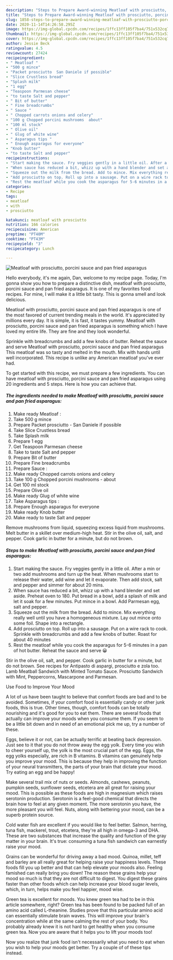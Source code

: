```yaml
---
description: "Steps to Prepare Award-winning Meatloaf with prosciutto, porcini sauce and pan fried asparagus"
title: "Steps to Prepare Award-winning Meatloaf with prosciutto, porcini sauce and pan fried asparagus"
slug: 1858-steps-to-prepare-award-winning-meatloaf-with-prosciutto-porcini-sauce-and-pan-fried-asparagus
date: 2020-11-14T14:26:58.295Z
image: https://img-global.cpcdn.com/recipes/1ffc13ff105f7ba4/751x532cq70/meatloaf-with-prosciutto-porcini-sauce-and-pan-fried-asparagus-recipe-main-photo.jpg
thumbnail: https://img-global.cpcdn.com/recipes/1ffc13ff105f7ba4/751x532cq70/meatloaf-with-prosciutto-porcini-sauce-and-pan-fried-asparagus-recipe-main-photo.jpg
cover: https://img-global.cpcdn.com/recipes/1ffc13ff105f7ba4/751x532cq70/meatloaf-with-prosciutto-porcini-sauce-and-pan-fried-asparagus-recipe-main-photo.jpg
author: Jessie Beck
ratingvalue: 4.5
reviewcount: 27424
recipeingredient:
- " Meatloaf "
- "500 g mince"
- "Packet prosciutto  San Daniele if possible"
- "Slice Crustless bread"
- "Splash milk"
- "1 egg"
- "Teaspoon Parmesan cheese"
- "to taste Salt and pepper"
- " Bit of butter"
- " Fine breadcrumbs"
- " Sauce "
- " Chopped carrots onions and celery"
- "100 g Chopped porcini mushrooms  about"
- "100 ml stock"
- " Olive oil"
- " Glug of white wine"
- " Asparagus tips "
- " Enough asparagus for everyone"
- "Knob butter"
- "to taste Salt and pepper"
recipeinstructions:
- "Start making the sauce. Fry veggies gently in a little oil. After a min or two add mushrooms and turn up the heat. When mushrooms start to release their water, add wine and let it evaporate. Then add stock, salt and pepper and simmer for about 20 mins."
- "When sauce has reduced a bit, whizz up with a hand blender and set aside. Preheat oven to 180. Put bread in a bowl, add a splash of milk and let it soak for a few minutes. Put mince in a bowl. Add Parmesan egg, salt and pepper."
- "Squeeze out the milk from the bread. Add to mince. Mix everything really well until you have a homogeneous mixture. Lay out mince onto some foil. Shape into a rectangle."
- "Add prosciutto on top. Roll up into a sausage. Put on a wire rack to cook. Sprinkle with breadcrumbs and add a few knobs of butter. Roast for about 40 minutes"
- "Rest the meatloaf while you cook the asparagus for 5-6 minutes in a pan of hot butter. Reheat the sauce and serve 😀"
categories:
- Recipe
tags:
- meatloaf
- with
- prosciutto

katakunci: meatloaf with prosciutto 
nutrition: 166 calories
recipecuisine: American
preptime: "PT40M"
cooktime: "PT43M"
recipeyield: "3"
recipecategory: Lunch

---
```



![Meatloaf with prosciutto, porcini sauce and pan fried asparagus](https://img-global.cpcdn.com/recipes/1ffc13ff105f7ba4/751x532cq70/meatloaf-with-prosciutto-porcini-sauce-and-pan-fried-asparagus-recipe-main-photo.jpg)

Hello everybody, it's me again, Dan, welcome to my recipe page. Today, I'm gonna show you how to prepare a distinctive dish, meatloaf with prosciutto, porcini sauce and pan fried asparagus. It is one of my favorites food recipes. For mine, I will make it a little bit tasty. This is gonna smell and look delicious.

Meatloaf with prosciutto, porcini sauce and pan fried asparagus is one of the most favored of current trending meals in the world. It's appreciated by millions every day. It is simple, it is fast, it tastes yummy. Meatloaf with prosciutto, porcini sauce and pan fried asparagus is something which I have loved my entire life. They are fine and they look wonderful.

Sprinkle with breadcrumbs and add a few knobs of butter. Reheat the sauce and serve Meatloaf with prosciutto, porcini sauce and pan fried asparagus This meatloaf was so tasty and melted in the mouth. Mix with hands until well incorporated. This recipe is unlike any American meatloaf you&#39;ve ever had.


To get started with this recipe, we must prepare a few ingredients. You can have meatloaf with prosciutto, porcini sauce and pan fried asparagus using 20 ingredients and 5 steps. Here is how you can achieve that.

<!--inarticleads1-->

##### The ingredients needed to make Meatloaf with prosciutto, porcini sauce and pan fried asparagus:

1. Make ready  Meatloaf :
1. Take 500 g mince
1. Prepare Packet prosciutto - San Daniele if possible
1. Take Slice Crustless bread
1. Take Splash milk
1. Prepare 1 egg
1. Get Teaspoon Parmesan cheese
1. Take to taste Salt and pepper
1. Prepare  Bit of butter
1. Prepare  Fine breadcrumbs
1. Prepare  Sauce :
1. Make ready  Chopped carrots onions and celery
1. Take 100 g Chopped porcini mushrooms - about
1. Get 100 ml stock
1. Prepare  Olive oil
1. Make ready  Glug of white wine
1. Take  Asparagus tips :
1. Prepare  Enough asparagus for everyone
1. Make ready Knob butter
1. Make ready to taste Salt and pepper


Remove mushrooms from liquid, squeezing excess liquid from mushrooms. Melt butter in a skillet over medium-high heat. Stir in the olive oil, salt, and pepper. Cook garlic in butter for a minute, but do not brown. 

<!--inarticleads2-->

##### Steps to make Meatloaf with prosciutto, porcini sauce and pan fried asparagus:

1. Start making the sauce. Fry veggies gently in a little oil. After a min or two add mushrooms and turn up the heat. When mushrooms start to release their water, add wine and let it evaporate. Then add stock, salt and pepper and simmer for about 20 mins.
1. When sauce has reduced a bit, whizz up with a hand blender and set aside. Preheat oven to 180. Put bread in a bowl, add a splash of milk and let it soak for a few minutes. Put mince in a bowl. Add Parmesan egg, salt and pepper.
1. Squeeze out the milk from the bread. Add to mince. Mix everything really well until you have a homogeneous mixture. Lay out mince onto some foil. Shape into a rectangle.
1. Add prosciutto on top. Roll up into a sausage. Put on a wire rack to cook. Sprinkle with breadcrumbs and add a few knobs of butter. Roast for about 40 minutes
1. Rest the meatloaf while you cook the asparagus for 5-6 minutes in a pan of hot butter. Reheat the sauce and serve 😀


Stir in the olive oil, salt, and pepper. Cook garlic in butter for a minute, but do not brown. See recipes for Antipasto di aspargi, prosciutto e zola too. Lamb Meatball Sandwich with Minted Tomato Sauce. Prosciutto Sandwich with Mint, Peppercorns, Mascarpone and Parmesan. 

Use Food to Improve Your Mood


A lot of us have been taught to believe that comfort foods are bad and to be avoided. Sometimes, if your comfort food is essentially candy or other junk foods, this is true. Other times, though, comfort foods can be totally nourishing and it's good for you to eat them. There are several foods that actually can improve your moods when you consume them. If you seem to be a little bit down and in need of an emotional pick me up, try a number of these.

Eggs, believe it or not, can be actually terrific at beating back depression. Just see to it that you do not throw away the egg yolk. Every time you wish to cheer yourself up, the yolk is the most crucial part of the egg. Eggs, the egg yolks especially, are rich in B vitamins. B vitamins can genuinely help you improve your mood. This is because they help in improving the function of your neural transmitters, the parts of your brain that dictate your mood. Try eating an egg and be happy!

Make several trail mix of nuts or seeds. Almonds, cashews, peanuts, pumpkin seeds, sunflower seeds, etcetera are all great for raising your mood. This is possible as these foods are high in magnesium which raises serotonin production. Serotonin is a feel-good chemical that directs the brain how to feel at any given moment. The more serotonin you have, the more pleasant you will feel. Nuts, along with bettering your mood, can be a superb protein source.

Cold water fish are excellent if you would like to feel better. Salmon, herring, tuna fish, mackerel, trout, etcetera, they're all high in omega-3 and DHA. These are two substances that increase the quality and function of the gray matter in your brain. It's true: consuming a tuna fish sandwich can earnestly raise your mood. 

Grains can be wonderful for driving away a bad mood. Quinoa, millet, teff and barley are all really great for helping raise your happiness levels. These foods fill you up better and that can help elevate your moods also. Feeling famished can really bring you down! The reason these grains help your mood so much is that they are not difficult to digest. You digest these grains faster than other foods which can help increase your blood sugar levels, which, in turn, helps make you feel happier, mood wise.

Green tea is excellent for moods. You knew green tea had to be in this article somewhere, right? Green tea has been found to be packed full of an amino acid called L-theanine. Studies prove that this particular amino acid can essentially stimulate brain waves. This will improve your brain's concentration while at the same calming the rest of your body. You probably already knew it is not hard to get healthy when you consume green tea. Now you are aware that it helps you to lift your moods too!

Now you realize that junk food isn't necessarily what you need to eat when you wish to help your moods get better. Try  a  couple of  of  these  tips  instead.

